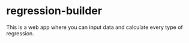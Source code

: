 # regression-builder
This is a web app where you can input data and calculate every type of regression.
